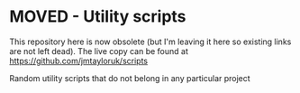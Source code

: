 # MOVED - Utility scripts

This repository here is now obsolete (but I'm leaving it here so existing links are not left dead).
The live copy can be found at https://github.com/jmtayloruk/scripts

Random utility scripts that do not belong in any particular project
